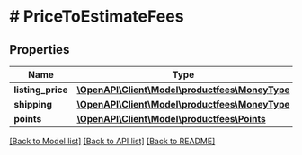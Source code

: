 # # PriceToEstimateFees

## Properties

Name | Type | Description | Notes
------------ | ------------- | ------------- | -------------
**listing_price** | [**\OpenAPI\Client\Model\productfees\MoneyType**](MoneyType.md) |  |
**shipping** | [**\OpenAPI\Client\Model\productfees\MoneyType**](MoneyType.md) |  | [optional]
**points** | [**\OpenAPI\Client\Model\productfees\Points**](Points.md) |  | [optional]

[[Back to Model list]](../../README.md#models) [[Back to API list]](../../README.md#endpoints) [[Back to README]](../../README.md)
